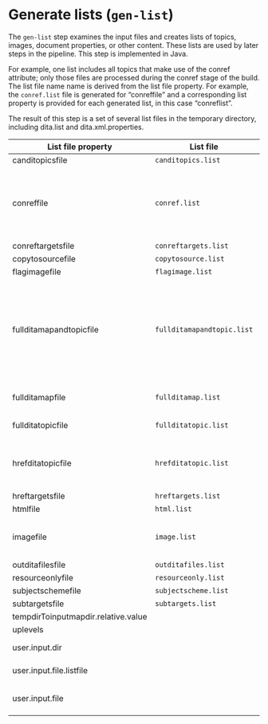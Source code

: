 # Generate lists \(`gen-list`\)

The `gen-list` step examines the input files and creates lists of topics, images, document properties, or other content. These lists are used by later steps in the pipeline. This step is implemented in Java.

For example, one list includes all topics that make use of the conref attribute; only those files are processed during the conref stage of the build. The list file name name is derived from the list file property. For example, the `conref.list` file is generated for “conreffile” and a corresponding list property is provided for each generated list, in this case “conreflist”.

The result of this step is a set of several list files in the temporary directory, including dita.list and dita.xml.properties.

|List file property|List file|Usage|
|------------------|---------|-----|
|canditopicsfile|`canditopics.list`| |
|conreffile|`conref.list`|Documents that contain conref attributes that need to be resolved in preprocess.|
|conreftargetsfile|`conreftargets.list`| |
|copytosourcefile|`copytosource.list`| |
|flagimagefile|`flagimage.list`| |
|fullditamapandtopicfile|`fullditamapandtopic.list`|All of the ditamap and topic files that are referenced during the transformation. These may be referenced by href or conref attributes.|
|fullditamapfile|`fullditamap.list`|All of the ditamap files in dita.list|
|fullditatopicfile|`fullditatopic.list`|All of the topic files in dita.list|
|hrefditatopicfile|`hrefditatopic.list`|All of the topic files that are referenced with an href attribute|
|hreftargetsfile|`hreftargets.list`|Link targets|
|htmlfile|`html.list`|Resource files|
|imagefile|`image.list`|Image files that are referenced in the content|
|outditafilesfile|`outditafiles.list`| |
|resourceonlyfile|`resourceonly.list`| |
|subjectschemefile|`subjectscheme.list`| |
|subtargetsfile|`subtargets.list`| |
|tempdirToinputmapdir.relative.value| | |
|uplevels| | |
|user.input.dir| |Absolute input directory path|
|user.input.file.listfile| |Input file list file|
|user.input.file| |Input file path, relative to the input directory|


